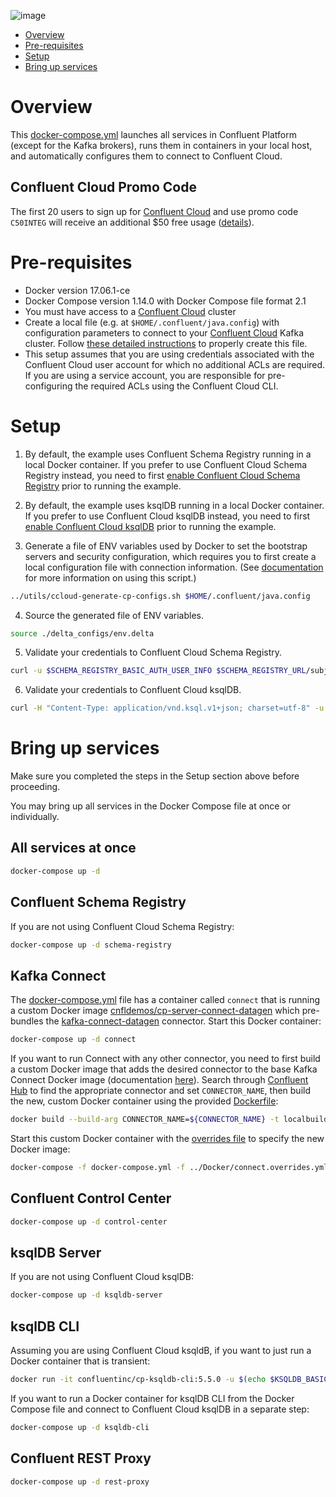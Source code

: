 ![image](../images/confluent-logo-300-2.png)

* [Overview](#overview)
* [Pre-requisites](#pre-requisites)
* [Setup](#setup)
* [Bring up services](#bring-up-services)


# Overview

This [docker-compose.yml](docker-compose.yml) launches all services in Confluent Platform (except for the Kafka brokers), runs them in containers in your local host, and automatically configures them to connect to Confluent Cloud.

## Confluent Cloud Promo Code

The first 20 users to sign up for [Confluent Cloud](https://www.confluent.io/confluent-cloud/?utm_source=github&utm_medium=demo&utm_campaign=ch.cp-all-in-one_type.community_content.cp-all-in-one-cloud) and use promo code ``C50INTEG`` will receive an additional $50 free usage ([details](https://www.confluent.io/confluent-cloud-promo-disclaimer/?utm_source=github&utm_medium=demo&utm_campaign=ch.cp-all-in-one_type.community_content.cp-all-in-one-cloud)).

# Pre-requisites

* Docker version 17.06.1-ce
* Docker Compose version 1.14.0 with Docker Compose file format 2.1
* You must have access to a [Confluent Cloud](https://www.confluent.io/confluent-cloud/?utm_source=github&utm_medium=demo&utm_campaign=ch.cp-all-in-one_type.community_content.cp-all-in-one-cloud) cluster
* Create a local file (e.g. at `$HOME/.confluent/java.config`) with configuration parameters to connect to your [Confluent Cloud](https://www.confluent.io/confluent-cloud/?utm_source=github&utm_medium=demo&utm_campaign=ch.cp-all-in-one_type.community_content.cp-all-in-one-cloud) Kafka cluster.  Follow [these detailed instructions](https://github.com/confluentinc/configuration-templates/tree/master/README.md) to properly create this file.
* This setup assumes that you are using credentials associated with the Confluent Cloud user account for which no additional ACLs are required. If you are using a service account, you are responsible for pre-configuring the required ACLs using the Confluent Cloud CLI.

# Setup

1. By default, the example uses Confluent Schema Registry running in a local Docker container. If you prefer to use Confluent Cloud Schema Registry instead, you need to first [enable Confluent Cloud Schema Registry](http://docs.confluent.io/current/quickstart/cloud-quickstart.html#step-3-configure-sr-ccloud?utm_source=github&utm_medium=demo&utm_campaign=ch.cp-all-in-one_type.community_content.cp-all-in-one-cloud) prior to running the example.

2. By default, the example uses ksqlDB running in a local Docker container. If you prefer to use Confluent Cloud ksqlDB instead, you need to first [enable Confluent Cloud ksqlDB](https://docs.confluent.io/current/quickstart/cloud-quickstart/ksql.html#create-a-ksqldb-application-in-ccloud?utm_source=github&utm_medium=demo&utm_campaign=ch.cp-all-in-one_type.community_content.cp-all-in-one-cloud) prior to running the example.

3. Generate a file of ENV variables used by Docker to set the bootstrap servers and security configuration, which requires you to first create a local configuration file with connection information.
(See [documentation](https://docs.confluent.io/current/cloud/connect/auto-generate-configs.html?utm_source=github&utm_medium=demo&utm_campaign=ch.cp-all-in-one_type.community_content.cp-all-in-one-cloud) for more information on using this script.)

```bash
../utils/ccloud-generate-cp-configs.sh $HOME/.confluent/java.config
```

4. Source the generated file of ENV variables.

```bash
source ./delta_configs/env.delta
```

5. Validate your credentials to Confluent Cloud Schema Registry.

```bash
curl -u $SCHEMA_REGISTRY_BASIC_AUTH_USER_INFO $SCHEMA_REGISTRY_URL/subjects
``` 

6. Validate your credentials to Confluent Cloud ksqlDB.

```bash
curl -H "Content-Type: application/vnd.ksql.v1+json; charset=utf-8" -u $KSQLDB_BASIC_AUTH_USER_INFO $KSQLDB_ENDPOINT/info
```

# Bring up services

Make sure you completed the steps in the Setup section above before proceeding. 

You may bring up all services in the Docker Compose file at once or individually.

## All services at once

```bash
docker-compose up -d
```

## Confluent Schema Registry

If you are not using Confluent Cloud Schema Registry:

```bash
docker-compose up -d schema-registry
```

## Kafka Connect

The [docker-compose.yml](docker-compose.yml) file has a container called `connect` that is running a custom Docker image [cnfldemos/cp-server-connect-datagen](https://hub.docker.com/r/cnfldemos/cp-server-connect-datagen/) which pre-bundles the [kafka-connect-datagen](https://www.confluent.io/hub/confluentinc/kafka-connect-datagen?utm_source=github&utm_medium=demo&utm_campaign=ch.cp-all-in-one_type.community_content.cp-all-in-one-cloud) connector.
Start this Docker container:

```bash
docker-compose up -d connect
```

If you want to run Connect with any other connector, you need to first build a custom Docker image that adds the desired connector to the base Kafka Connect Docker image (documentation [here](https://docs.confluent.io/current/connect/managing/extending.html?utm_source=github&utm_medium=demo&utm_campaign=ch.cp-all-in-one_type.community_content.cp-all-in-one-cloud)).
Search through [Confluent Hub](https://www.confluent.io/hub/?utm_source=github&utm_medium=demo&utm_campaign=ch.cp-all-in-one_type.community_content.cp-all-in-one-cloud) to find the appropriate connector and set `CONNECTOR_NAME`, then build the new, custom Docker container using the provided [Dockerfile](../Docker/Dockerfile):

```bash
docker build --build-arg CONNECTOR_NAME=${CONNECTOR_NAME} -t localbuild/connect_custom_example:latest -f ../Docker/Dockerfile .
```

Start this custom Docker container with the [overrides file](../Docker/connect.overrides.yml) to specify the new Docker image:

```bash
docker-compose -f docker-compose.yml -f ../Docker/connect.overrides.yml up -d connect
```

## Confluent Control Center

```bash
docker-compose up -d control-center
```

## ksqlDB Server

If you are not using Confluent Cloud ksqlDB:

```bash
docker-compose up -d ksqldb-server
```

## ksqlDB CLI

Assuming you are using Confluent Cloud ksqldB, if you want to just run a Docker container that is transient:

```bash
docker run -it confluentinc/cp-ksqldb-cli:5.5.0 -u $(echo $KSQLDB_BASIC_AUTH_USER_INFO | awk -F: '{print $1}') -p $(echo $KSQLDB_BASIC_AUTH_USER_INFO | awk -F: '{print $2}') $KSQLDB_ENDPOINT
```

If you want to run a Docker container for ksqlDB CLI from the Docker Compose file and connect to Confluent Cloud ksqlDB in a separate step:

```bash
docker-compose up -d ksqldb-cli
```

## Confluent REST Proxy

```bash
docker-compose up -d rest-proxy
```
